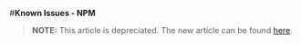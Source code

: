 <properties pageTitle="Known Issues - NPM" 
  description="This is an article on bower tutorial"
  services=""
  documentationCenter=""
  authors="bursteg" />

#**Known Issues - NPM**

> **NOTE:** This article is depreciated. The new article can be found [here](/articles/known-issues/known-issues-npm.md).
